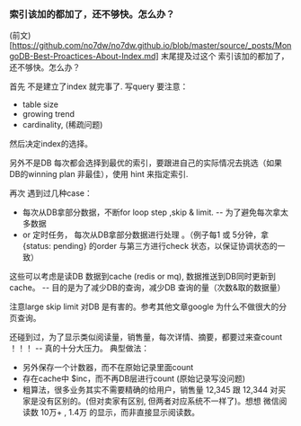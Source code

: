 ### 索引该加的都加了，还不够快。怎么办？

(前文)[https://github.com/no7dw/no7dw.github.io/blob/master/source/_posts/MongoDB-Best-Proactices-About-Index.md] 末尾提及过这个 索引该加的都加了，还不够快。怎么办？

首先
不是建立了index 就完事了. 写query 要注意：
  - table size
  - growing trend 
  - cardinality, (稀疏问题) 

然后决定index的选择。

另外不是DB 每次都会选择到最优的索引，要跟进自己的实际情况去挑选（如果DB的winning plan 非最佳），使用 hint 来指定索引.


再次
遇到过几种case：

 - 每次从DB拿部分数据，不断for loop step ,skip & limit. -- 为了避免每次拿太多数据
 - or 定时任务， 每次从DB拿部分数据进行处理 。（例子每1 或 5分钟，拿 {status: pending} 的order 与第三方进行check 状态，以保证协调状态的一致）

这些可以考虑是读DB 数据到cache (redis or mq), 数据推送到DB同时更新到cache。 -- 目的是为了减少DB的查询，减少DB 查询的量（次数&取的数据量）

注意large skip limit 对DB 是有害的。参考其他文章google 为什么不做很大的分页查询。

还碰到过，为了显示类似阅读量，销售量，每次详情、摘要，都要过来查count ！！！ -- 真的十分大压力。
典型做法：
 - 另外保存一个计数器，而不在原始记录里面count
 - 存在cache中 $inc，而不再DB层进行count (原始记录写没问题)
 - 粗算法，很多业务其实不需要精确的给用户，销售量 12,345 跟 12,344 对买家是没有区别的。(但对卖家有区别, 但两者对应系统不一样了)。想想 微信阅读数 10万+ , 1.4万 的显示，而非直接显示阅读数。

